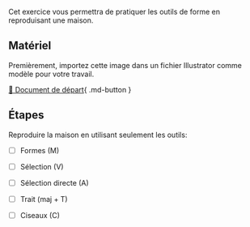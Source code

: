 Cet exercice vous permettra de pratiquer les outils de forme en reproduisant une maison. 

      


## Matériel
Premièrement, importez cette image dans un fichier Illustrator comme modèle pour votre travail.   

[📁 Document de départ](https://cmontmorency365.sharepoint.com/:i:/s/TIM-582214-Animation2d77/EfZqHxKkNHZOuOeEajE3zxkB1dmr8V6yUPYv9nF_TVh_MA?e=IfgTxa){ .md-button }       

      

## Étapes
Reproduire la maison en utilisant seulement les outils:   

- [ ] Formes (M)
- [ ] Sélection (V)
- [ ] Sélection directe (A)
- [ ] Trait (maj + T)
- [ ] Ciseaux (C)

